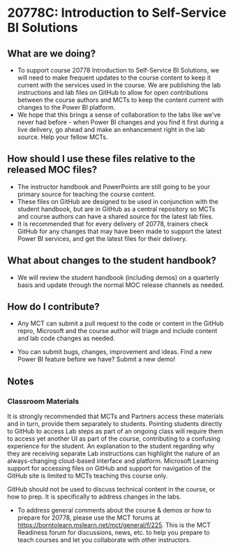 # 20778C: Introduction to Self-Service BI Solutions

## What are we doing?

- To support course 20778 Introduction to Self-Service BI Solutions, we will need to make frequent updates to the course content to keep it current with the services used in the course. We are publishing the lab instructions and lab files on GitHub to allow for open contributions between the course authors and MCTs to keep the content current with changes to the Power BI platform.
- We hope that this brings a sense of collaboration to the labs like we've never had before - when Power BI changes and you find it first during a live delivery, go ahead and make an enhancement right in the lab source. Help your fellow MCTs.

## How should I use these files relative to the released MOC files?

- The instructor handbook and PowerPoints are still going to be your primary source for teaching the course content.
- These files on GitHub are designed to be used in conjunction with the student handbook, but are in GitHub as a central repository so MCTs and course authors can have a shared source for the latest lab files.
- It is recommended that for every delivery of 20778, trainers check GitHub for any changes that may have been made to support the latest Power BI services, and get the latest files for their delivery.

## What about changes to the student handbook?

- We will review the student handbook (including demos) on a quarterly basis and update through the normal MOC release channels as needed.

## How do I contribute?

- Any MCT can submit a pull request to the code or content in the GitHub repro, Microsoft and the course author will triage and include content and lab code changes as needed.

- You can submit bugs, changes, improvement and ideas. Find a new Power BI feature before we have? Submit a new demo!

## Notes

### Classroom Materials

It is strongly recommended that MCTs and Partners access these materials and in turn, provide them separately to students.  Pointing students directly to GitHub to access Lab steps as part of an ongoing class will require them to access yet another UI as part of the course, contributing to a confusing experience for the student. An explanation to the student regarding why they are receiving separate Lab instructions can highlight the nature of an always-changing cloud-based interface and platform. Microsoft Learning support for accessing files on GitHub and support for navigation of the GitHub site is limited to MCTs teaching this course only.

GitHub should not be used to discuss technical content in the course, or how to prep. It is specifically to address changes in the labs.

- To address general comments about the course & demos or how to prepare for 20778, please use the MCT forums at https://borntolearn.mslearn.net/mct/general/f/225. This is the MCT Readiness forum for discussions, news, etc. to help you prepare to teach courses and let you collaborate with other instructors.


